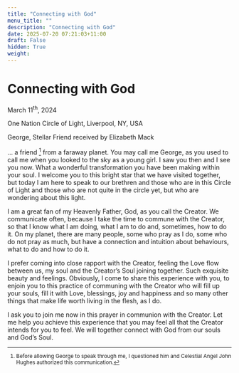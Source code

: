 ```yaml
---
title: "Connecting with God"
menu_title: ""
description: "Connecting with God"
date: 2025-07-20 07:21:03+11:00
draft: False
hidden: True
weight:
---
```

# Connecting with God

March 11<sup>th</sup>, 2024

One Nation Circle of Light, Liverpool, NY, USA

George, Stellar Friend received by Elizabeth Mack

… a friend [^1] from a faraway planet. You may call me George, as you used to call me when you looked to the sky as a young girl. I saw you then and I see you now. What a wonderful transformation you have been making within your soul. I welcome you to this bright star that we have visited together, but today I am here to speak to our brethren and those who are in this Circle of Light and those who are not quite in the circle yet, but who are wondering about this light.

I am a great fan of my Heavenly Father, God, as you call the Creator. We communicate often, because I take the time to commune with the Creator, so that I know what I am doing, what I am to do and, sometimes, how to do it. On my planet, there are many people, some who pray as I do, some who do not pray as much, but have a connection and intuition about behaviours, what to do and how to do it.

I prefer coming into close rapport with the Creator, feeling the Love flow between us, my soul and the Creator’s Soul joining together. Such exquisite beauty and feelings. Obviously, I come to share this experience with you, to enjoin you to this practice of communing with the Creator who will fill up your souls, fill it with Love, blessings, joy and happiness and so many other things that make life worth living in the flesh, as I do.

I ask you to join me now in this prayer in communion with the Creator. Let me help you achieve this experience that you may feel all that the Creator intends for you to feel. We will together connect with God from our souls and God’s Soul.
<small>

[^1]: Before allowing George to speak through me, I questioned him and Celestial Angel John Hughes authorized this communication. 
